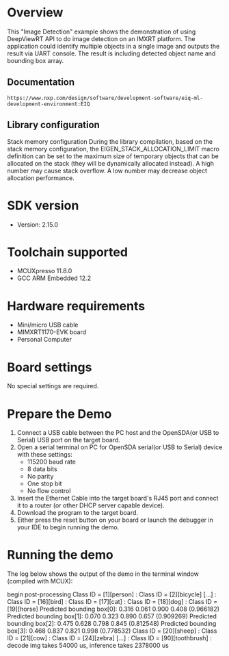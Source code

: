 Overview
========
This "Image Detection" example shows the demonstration of using DeepViewRT API to do image detection
on an IMXRT platform. The application could identify multiple objects in a single image and outputs
the result via UART console. The result is including detected object name and bounding box array.

Documentation
-------------
    https://www.nxp.com/design/software/development-software/eiq-ml-development-environment:EIQ

Library configuration
------------------------
 Stack memory configuration
 During the library compilation, based on the stack memory configuration,
 the EIGEN_STACK_ALLOCATION_LIMIT macro definition can be set to the maximum
 size of temporary objects that can be allocated on the stack
 (they will be dynamically allocated instead). A high number may cause stack
 overflow. A low number may decrease object allocation performance.


SDK version
===========
- Version: 2.15.0

Toolchain supported
===================
- MCUXpresso  11.8.0
- GCC ARM Embedded  12.2

Hardware requirements
=====================
- Mini/micro USB cable
- MIMXRT1170-EVK board
- Personal Computer

Board settings
==============
No special settings are required.

Prepare the Demo
================
1.  Connect a USB cable between the PC host and the OpenSDA(or USB to Serial) USB port on the target board.
2.  Open a serial terminal on PC for OpenSDA serial(or USB to Serial) device with these settings:
    - 115200 baud rate
    - 8 data bits
    - No parity
    - One stop bit
    - No flow control
3.  Insert the Ethernet Cable into the target board's RJ45 port and connect it to a router (or other DHCP server capable device).
4.  Download the program to the target board.
5.  Either press the reset button on your board or launch the debugger in your IDE to begin running the demo.

Running the demo
================
The log below shows the output of the demo in the terminal window (compiled with MCUX):

begin post-processing
         Class ID = [1][person]
:        Class ID = [2][bicycle]
[...]
:        Class ID = [16][bird]
:        Class ID = [17][cat]
:        Class ID = [18][dog]
:        Class ID = [19][horse]
                Predicted bounding box[0]: 0.316 0.061 0.900 0.408 (0.966182)
                Predicted bounding box[1]: 0.070 0.323 0.890 0.657 (0.909269)
                Predicted bounding box[2]: 0.475 0.628 0.798 0.845 (0.812548)
                Predicted bounding box[3]: 0.468 0.837 0.821 0.998 (0.778532)
         Class ID = [20][sheep]
:        Class ID = [21][cow]
:        Class ID = [24][zebra]
[...]
:        Class ID = [90][toothbrush]
: decode img takes 54000 us, inference takes 2378000 us



